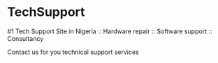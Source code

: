 # TechSupport
#1 Tech Support Site in Nigeria :: Hardware repair :: Software support :: Consultancy 

Contact us for you technical support services
